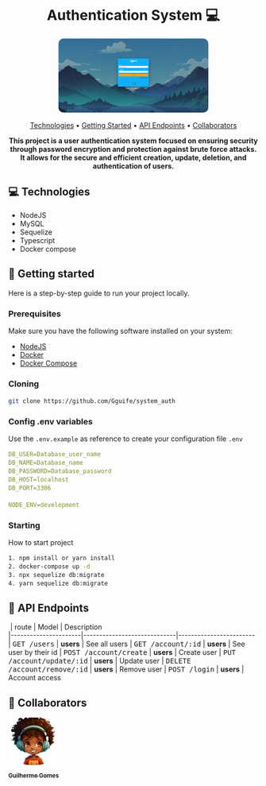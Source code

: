 <h1 align="center" style="font-weight: bold;">Authentication System 💻</h1>

<div align="center">
  <img src="frontend/images/loginReadme.png" width="60%" style="border-radius: 10px;" alt="" />
</div>

<p align="center">
 <a href="#tech">Technologies</a> • 
 <a href="#started">Getting Started</a> • 
  <a href="#routes">API Endpoints</a> •
 <a href="#colab">Collaborators</a>
</p>

<p align="center">
    <b>This project is a user authentication system focused on ensuring security through password encryption and protection against brute force attacks. It allows for the secure and efficient creation, update, deletion, and authentication of users.</b>
</p>

<h2 id="technologies">💻 Technologies</h2>

- NodeJS
- MySQL
- Sequelize
- Typescript
- Docker compose

<h2 id="started">🚀 Getting started</h2>

Here is a step-by-step guide to run your project locally.

<h3>Prerequisites</h3>

Make sure you have the following software installed on your system:

- [NodeJS](https://nodejs.org/en)
- [Docker](https://www.docker.com/products/docker-desktop)
- [Docker Compose](https://docs.docker.com/compose/install/)

<h3>Cloning</h3>

```bash
git clone https://github.com/Gguife/system_auth
```

<h3>Config .env variables</h2>

Use the `.env.example` as reference to create your configuration file `.env` 

```yaml
DB_USER=Database_user_name
DB_NAME=Database_name
DB_PASSWORD=Database_password
DB_HOST=localhost
DB_PORT=3306

NODE_ENV=development
```

<h3>Starting</h3>

How to start project

```bash
1. npm install or yarn install
2. docker-compose up -d
3. npx sequelize db:migrate
4. yarn sequelize db:migrate
```

<h2 id="routes">📍 API Endpoints</h2>

​
| route               | Model     | Description                                     
|----------------------|-----------------------------|------------------------
| <kbd>GET /users</kbd>     | <strong>users</strong>    | See all users
| <kbd>GET /account/:id</kbd>     | <strong>users</strong>    | See user by their id
| <kbd>POST /account/create</kbd>    | <strong>users</strong>    | Create user
| <kbd>PUT /account/update/:id</kbd> | <strong>users</strong>    | Update user
| <kbd>DELETE /account/remove/:id</kbd> | <strong>users</strong>    | Remove user
| <kbd>POST /login</kbd>    | <strong>users</strong>    | Account access



<h2 id="colab">🤝 Collaborators</h2>


  <a href="#">
    <img src="frontend//images/logo.png" width="100px;" alt="Guilherme Gomes Profile picture"/><br>
    <sub>
      <b>Guilherme Gomes</b>
    </sub>
  </a>
